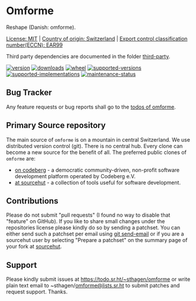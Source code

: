 # Omforme

Reshape (Danish: omforme). 

[License: MIT](https://git.sr.ht/~sthagen/omforme/tree/default/item/LICENSE) |
[Country of origin: Switzerland](https://git.sr.ht/~sthagen/omforme/tree/default/item/COUNTRY-OF-ORIGIN) |
[Export control classification number(ECCN): EAR99](https://git.sr.ht/~sthagen/omforme/tree/default/item/EXPORT-CONTROL-CLASSIFICATION-NUMBER)

Third party dependencies are documented in the folder [third-party](third-party/README.md).

[![version](https://img.shields.io/pypi/v/omforme.svg?style=flat)](https://pypi.python.org/pypi/omforme/)
[![downloads](https://static.pepy.tech/badge/omforme/month)](https://pepy.tech/project/omforme)
[![wheel](https://img.shields.io/pypi/wheel/omforme.svg?style=flat)](https://pypi.python.org/pypi/omforme/)
[![supported-versions](https://img.shields.io/pypi/pyversions/omforme.svg?style=flat)](https://pypi.python.org/pypi/omforme/)
[![supported-implementations](https://img.shields.io/pypi/implementation/omforme.svg?style=flat)](https://pypi.python.org/pypi/omforme/)
[![maintenance-status](https://img.shields.io/github/commit-activity/y/sthagen/omforme.svg?style=flat)](https://git.sr.ht/~sthagen/omforme/log)

## Bug Tracker

Any feature requests or bug reports shall go to the [todos of omforme](https://todo.sr.ht/~sthagen/omforme).

## Primary Source repository

The main source of `omforme` is on a mountain in central Switzerland.
We use distributed version control (git).
There is no central hub.
Every clone can become a new source for the benefit of all.
The preferred public clones of `omforme` are:

* [on codeberg](https://codeberg.org/sthagen/omforme) - a democratic community-driven, non-profit software development platform operated by Codeberg e.V.
* [at sourcehut](https://git.sr.ht/~sthagen/omforme) - a collection of tools useful for software development.

## Contributions

Please do not submit "pull requests" (I found no way to disable that "feature" on GitHub).
If you like to share small changes under the repositories license please kindly do so by sending a patchset.
You can either send such a patchset per email using [git send-email](https://git-send-email.io) or 
if you are a sourcehut user by selecting "Prepare a patchset" on the summary page of your fork at [sourcehut](https://git.sr.ht/).

## Support

Please kindly submit issues at <https://todo.sr.ht/~sthagen/omforme> or write plain text email to ~sthagen/omforme@lists.sr.ht to submit patches and request support. Thanks.

